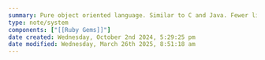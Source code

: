 ```yaml
---
summary: Pure object oriented language. Similar to C and Java. Fewer lines of code, and free of charge to use. Dynamic programming language. Interpreted scripting language.
type: note/system
components: ["[[Ruby Gems]]"]
date created: Wednesday, October 2nd 2024, 5:29:25 pm
date modified: Wednesday, March 26th 2025, 8:51:18 am
---
```

